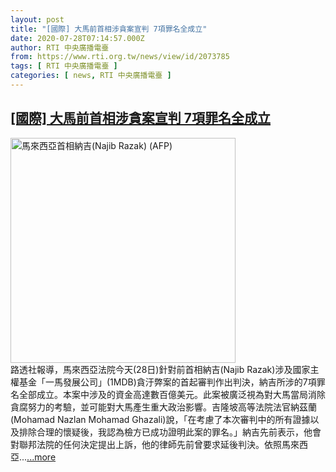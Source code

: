 ```yaml
---
layout: post
title: "[國際] 大馬前首相涉貪案宣判 7項罪名全成立"
date: 2020-07-28T07:14:57.000Z
author: RTI 中央廣播電臺
from: https://www.rti.org.tw/news/view/id/2073785
tags: [ RTI 中央廣播電臺 ]
categories: [ news, RTI 中央廣播電臺 ]
---
```

<!--1595920497000-->
[[國際] 大馬前首相涉貪案宣判 7項罪名全成立](https://www.rti.org.tw/news/view/id/2073785)
------

<div>
<img src="https://static.rti.org.tw/assets/thumbnails/2018/09/20/140609232384552.JPG" width="360" alt="馬來西亞首相納吉(Najib Razak) (AFP)" title="馬來西亞首相納吉(Najib Razak) (AFP)"><br>路透社報導，馬來西亞法院今天(28日)針對前首相納吉(Najib Razak)涉及國家主權基金「一馬發展公司」(1MDB)貪汙弊案的首起審判作出判決，納吉所涉的7項罪名全部成立。本案中涉及的資金高達數百億美元。此案被廣泛視為對大馬當局消除貪腐努力的考驗，並可能對大馬產生重大政治影響。吉隆坡高等法院法官納茲蘭(Mohamad Nazlan&nbsp;Mohamad Ghazali)說，「在考慮了本次審判中的所有證據以及排除合理的懷疑後，我認為檢方已成功證明此案的罪名。」納吉先前表示，他會對聯邦法院的任何決定提出上訴，他的律師先前曾要求延後判決。依照馬來西亞...<a target="_blank" href="https://www.rti.org.tw/news/view/id/2073785">...more</a>
</div>
